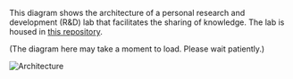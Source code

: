 This diagram shows the architecture of a personal research and development (R&D) lab that facilitates the sharing of knowledge. The lab is housed in [this repository](https://github.com/hongbo-miao/hongbomiao.com).

(The diagram here may take a moment to load. Please wait patiently.)

![Architecture](https://github.com/hongbo-miao/hongbomiao.com/assets/3375461/f15a0a9e-d9b6-4219-963d-2b8f64784d13)
